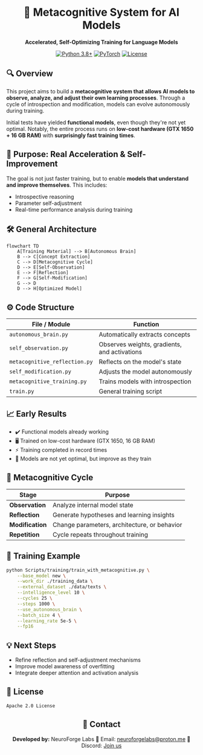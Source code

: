 
<div align="center">

# 🧠 Metacognitive System for AI Models

**Accelerated, Self-Optimizing Training for Language Models**

[![Python 3.8+](https://img.shields.io/badge/python-3.8+-blue.svg)](https://www.python.org/downloads/)
[![PyTorch](https://img.shields.io/badge/PyTorch-1.9+-ee4c2c.svg)](https://pytorch.org/)
[![License](https://img.shields.io/badge/license-Apache%202.0-green.svg)](LICENSE)

</div>

## 🔍 Overview

This project aims to build a **metacognitive system that allows AI models to observe, analyze, and adjust their own learning processes**. Through a cycle of introspection and modification, models can evolve autonomously during training.

Initial tests have yielded **functional models**, even though they're not yet optimal. Notably, the entire process runs on **low-cost hardware (GTX 1650 + 16 GB RAM)** with **surprisingly fast training times**.

## 🧠 Purpose: Real Acceleration & Self-Improvement

The goal is not just faster training, but to enable **models that understand and improve themselves**. This includes:

* Introspective reasoning
* Parameter self-adjustment
* Real-time performance analysis during training

## 🛠️ General Architecture

```mermaid
flowchart TD
    A[Training Material] --> B[Autonomous Brain]
    B --> C[Concept Extraction]
    C --> D[Metacognitive Cycle]
    D --> E[Self-Observation]
    E --> F[Reflection]
    F --> G[Self-Modification]
    G --> D
    D --> H[Optimized Model]
```

## ⚙️ Code Structure

| File / Module                 | Function                                     |
| ----------------------------- | -------------------------------------------- |
| `autonomous_brain.py`         | Automatically extracts concepts              |
| `self_observation.py`         | Observes weights, gradients, and activations |
| `metacognitive_reflection.py` | Reflects on the model's state                |
| `self_modification.py`        | Adjusts the model autonomously               |
| `metacognitive_training.py`   | Trains models with introspection             |
| `train.py`                    | General training script                      |

## 📈 Early Results

* ✔️ Functional models already working
* 🖥️ Trained on low-cost hardware (GTX 1650, 16 GB RAM)
* ⚡ Training completed in record times
* 🔧 Models are not yet optimal, but improve as they train

## 🔄 Metacognitive Cycle

| Stage            | Purpose                                      |
| ---------------- | -------------------------------------------- |
| **Observation**  | Analyze internal model state                 |
| **Reflection**   | Generate hypotheses and learning insights    |
| **Modification** | Change parameters, architecture, or behavior |
| **Repetition**   | Cycle repeats throughout training            |


## 🚀 Training Example

```bash
python Scripts/training/train_with_metacognitive.py \
    --base_model new \
    --work_dir ./training_data \
    --external_dataset ./data/texts \
    --intelligence_level 10 \
    --cycles 25 \
    --steps 1000 \
    --use_autonomous_brain \
    --batch_size 4 \
    --learning_rate 5e-5 \
    --fp16
```

## 💡 Next Steps

* Refine reflection and self-adjustment mechanisms
* Improve model awareness of overfitting
* Integrate deeper attention and activation analysis

## 📄 License

```
Apache 2.0 License
```

<div align="center">

## 🧠 Contact

**Developed by:** NeuroForge Labs
📧 Email: [neuroforgelabs@proton.me](mailto:neuroforgelabs@proton.me)
🤝 Discord: [Join us](https://discord.gg/w9RsadnAsW)

</div>

